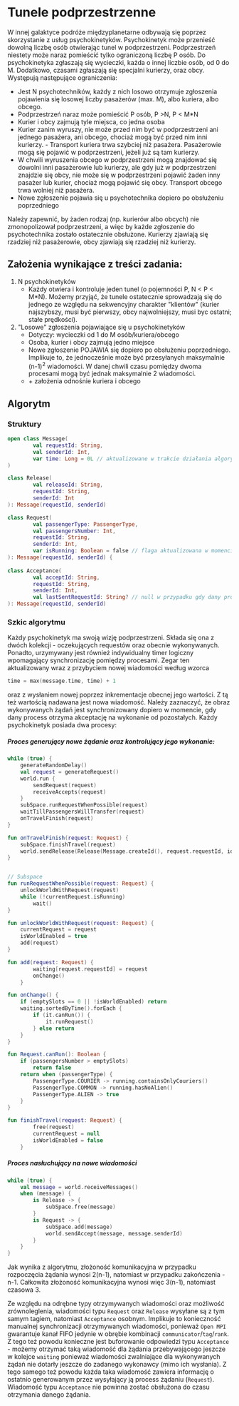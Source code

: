 # Tunele podprzestrzenne
W innej galaktyce podróże międzyplanetarne odbywają się poprzez skorzystanie z usług psychokinetyków. Psychokinetyk może przenieść dowolną liczbę osób otwierając tunel w podprzestrzeni. Podprzestrzeń niestety może naraz pomieścić tylko ograniczoną liczbę P osób. Do psychokinetyka zgłaszają się wycieczki, każda o innej liczbie osób, od 0 do M. Dodatkowo, czasami zgłaszają się specjalni kurierzy, oraz obcy. Występują następujące ograniczenia:

- Jest N psychotechników, każdy z nich losowo otrzymuje zgłoszenia pojawienia się losowej liczby pasażerów (max. M), albo kuriera, albo obcego.
- Podprzestrzeń naraz może pomieścić P osób, P >N, P < M*N
- Kurier i obcy zajmują tyle miejsca, co jedna osoba
- Kurier zanim wyruszy, nie może przed nim być w podprzestrzeni ani jednego pasażera, ani obcego, chociaż mogą być przed nim inni kurierzy. - Transport kuriera trwa szybciej niż pasażera. Pasażerowie mogą się pojawić w podprzestrzeni, jeżeli już są tam kurierzy.
- W chwili wyruszenia obcego w podprzestrzeni mogą znajdować się dowolni inni pasażerowie lub kurierzy, ale gdy już w podprzestrzeni znajdzie się obcy, nie może się w podprzestrzeni pojawić żaden inny pasażer lub kurier, chociaż mogą pojawić się obcy. Transport obcego trwa wolniej niż pasażera.
- Nowe zgłoszenie pojawia się u psychotechnika dopiero po obsłużeniu poprzedniego


Należy zapewnić, by żaden rodzaj (np. kurierów albo obcych) nie zmonopolizował podprzestrzeni, a więc by każde zgłoszenie do psychotechnika zostało ostatecznie obsłużone. Kurierzy zjawiają się rzadziej niż pasażerowie, obcy zjawiają się rzadziej niż kurierzy.

## Założenia wynikające z treści zadania:
1. N psychokinetyków 
	- Każdy otwiera i kontroluje jeden tunel (o pojemności P, N < P < M*N).
	Możemy przyjąć, że tunele ostatecznie sprowadzają się do jednego ze względu
	na sekwencyjny charakter "klientów" (kurier najszybszy, musi  być pierwszy, obcy najwolniejszy, musi byc ostatni; stałe prędkości).
2. "Losowe" zgłoszenia pojawiające się u psychokinetyków
	- Dotyczy: wycieczki od 1 do M osób/kuriera/obcego
	- Osoba, kurier i obcy zajmują jedno miejsce
	- Nowe zgłoszenie POJAWIA się dopiero po obsłużeniu poprzedniego.
	 Implikuje to, że jednocześnie może być przesyłanych maksymalnie (n-1)<sup>2</sup> wiadomości.
	 W danej chwili czasu pomiędzy dwoma procesami mogą być jednak maksymalnie 2 wiadomości.
	- \+ założenia odnośnie kuriera i obcego

## Algorytm
### Struktury
```` kotlin
open class Message(
        val requestId: String,
        val senderId: Int,
        var time: Long = 0L // aktualizowane w trakcie działania algorytmu przez monitor
)

class Release(
        val releaseId: String,
        requestId: String,
        senderId: Int
): Message(requestId, senderId)

class Request(
        val passengerType: PassengerType,
        val passengersNumber: Int,
        requestId: String,
        senderId: Int,
        var isRunning: Boolean = false // flaga aktualizowana w momencie zmiany stanu na wykonywany
): Message(requestId, senderId) {
   
class Acceptance(
        val acceptId: String,
        requestId: String,
        senderId: Int,
        val lastSentRequestId: String? // null w przypadku gdy dany process nie wygenerował jeszcze żądania
): Message(requestId, senderId)
````
### Szkic algorytmu
Każdy psychokinetyk ma swoją wizję podprzestrzeni.
Składa się ona z dwóch kolekcji - oczekujących requestów oraz obecnie wykonywanych.
Ponadto, urzymywany jest również indywidualny timer logiczny wpomagający synchronizację pomiędzy procesami.
Zegar ten aktualizowany wraz z przybyciem nowej wiadomości według wzorca
````kotlin
time = max(message.time, time) + 1
````
oraz z wysłaniem nowej poprzez inkrementacje obecnej jego wartości. Z tą też wartością nadawana jest nowa wiadomość.
Należy zaznaczyć, że obraz wykonywanych żądań jest synchronizowany dopiero w momencie, 
gdy dany process otrzyma akceptację na wykonanie od pozostałych.
Każdy psychokinetyk posiada dwa procesy:
##### Proces generujący nowe żądanie oraz kontrolujący jego wykonanie:
````kotlin
while (true) {
    generateRandomDelay()
    val request = generateRequest()
    world.run {
        sendRequest(request)
        receiveAccepts(request)
    }
    subSpace.runRequestWhenPossible(request)
    waitTillPassengersWillTransfer(request)
    onTravelFinish(request)
}

fun onTravelFinish(request: Request) {
    subSpace.finishTravel(request)
    world.sendRelease(Release(Message.createId(), request.requestId, id))
}


// Subspace
fun runRequestWhenPossible(request: Request) {
    unlockWorldWithRequest(request)
    while (!currentRequest.isRunning)
        wait()
}

fun unlockWorldWithRequest(request: Request) {
    currentRequest = request
    isWorldEnabled = true
    add(request)
}

fun add(request: Request) {
        waiting[request.requestId] = request
        onChange()
    }

fun onChange() {
    if (emptySlots == 0 || !isWorldEnabled) return
    waiting.sortedByTime().forEach {
        if (it.canRun()) {
            it.runRequest()
        } else return
    }
}

fun Request.canRun(): Boolean {
    if (passengersNumber > emptySlots)
        return false
    return when (passengerType) {
        PassengerType.COURIER -> running.containsOnlyCouriers()
        PassengerType.COMMON -> running.hasNoAlien()
        PassengerType.ALIEN -> true
    }
}

fun finishTravel(request: Request) {
        free(request)
        currentRequest = null
        isWorldEnabled = false
    }
````

##### Proces nasłuchujący na nowe wiadomości
````kotlin
while (true) {
    val message = world.receiveMessages()
    when (message) {
        is Release -> {
            subSpace.free(message)
        }
        is Request -> {
            subSpace.add(message)
            world.sendAccept(message, message.senderId)
        }
    }
}
````

Jak wynika z algorytmu, złożoność komunikacyjna w przypadku rozpoczęcia żądania wynosi 2(n-1), natomiast w przypadku zakończenia - n-1.
Całkowita złożoność komunikacyjna wynosi więc 3(n-1), natomiast czasowa 3.

Ze względu na odrębne typy otrzymywanych wiadomości oraz możliwość zrównoleglenia, wiadomości typu `Request` oraz `Release`
wysyłane są z tym samym tagiem, natomiast `Acceptance` osobnym. Implikuje to konieczność manualnej synchronizacji otrzymywanych
wiadomości, ponieważ `Open MPI` gwarantuje kanał FIFO jedynie w obrębie kombinacji `communicator`/`tag`/`rank`.
Z tego też powodu konieczne jest buforowanie odpowiedzi typu `Acceptance` - możemy otrzymać taką wiadomość dla żądania
przebywającego jeszcze w kolejce `waiting` ponieważ wiadomości zwalniające dla
wykonywanych żądań nie dotarły jeszcze do zadanego wykonawcy (mimo ich wysłania).
Z tego samego też powodu każda taka wiadomość zawiera informację o ostatnio generowanym przez wysyłający ją process żądaniu (`Request`).
Wiadomość typu `Acceptance` nie powinna zostać obsłużona do czasu otrzymania danego żądania.
